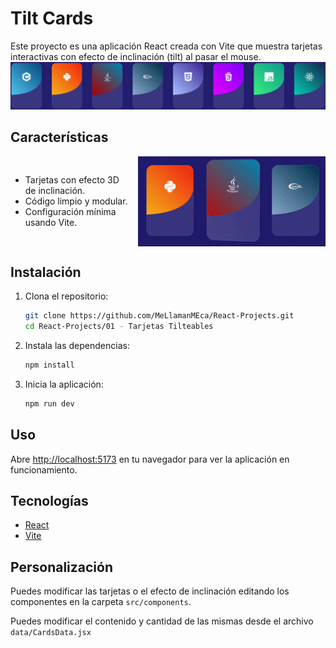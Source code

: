 # Tilt Cards

Este proyecto es una aplicación React creada con Vite que muestra tarjetas interactivas con efecto de inclinación (tilt) al pasar el mouse.
![Cards](../assets/01/cards.png)

## Características

<div style="display: flex; align-items: center; gap: 10px; justify-content: center">    
  <ul>
    <li>Tarjetas con efecto 3D de inclinación.</li>
    <li>Código limpio y modular.</li>
    <li>Configuración mínima usando Vite.</li>
  </ul>
    <img src="../assets/01/cardstilt.gif" alt="Demo Tilt Cards" width="300">
</div>

## Instalación

1. Clona el repositorio:
    ```bash
    git clone https://github.com/MeLlamanMEca/React-Projects.git
    cd React-Projects/01 - Tarjetas Tilteables
    ```
2. Instala las dependencias:
    ```bash
    npm install
    ```
3. Inicia la aplicación:
    ```bash
    npm run dev
    ```

## Uso

Abre [http://localhost:5173](http://localhost:5173) en tu navegador para ver la aplicación en funcionamiento.

## Tecnologías

- [React](https://react.dev/)
- [Vite](https://vitejs.dev/)

## Personalización

Puedes modificar las tarjetas o el efecto de inclinación editando los componentes en la carpeta `src/components`.

Puedes modificar el contenido y cantidad de las mismas desde el archivo `data/CardsData.jsx`
